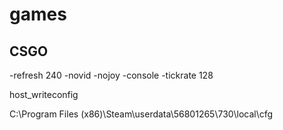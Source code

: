 # games

## CSGO

-refresh 240 -novid -nojoy -console -tickrate 128

host_writeconfig

C:\Program Files (x86)\Steam\userdata\56801265\730\local\cfg
